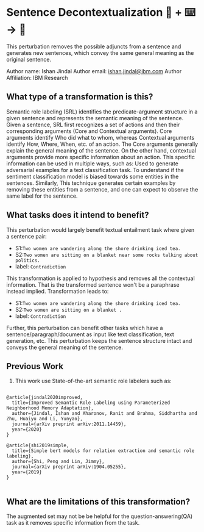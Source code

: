 # Sentence Decontextualization 🦎  + ⌨️ → 🐍
This perturbation removes the possible adjuncts from a sentence and generates new sentences, which convey the same general meaning as the original sentence.

Author name: Ishan Jindal
Author email: ishan.jindal@ibm.com
Author Affiliation: IBM Research

## What type of a transformation is this?
Semantic role labeling (SRL) identifies the predicate-argument structure in a given sentence and represents the semantic meaning of the sentence.
Given a sentence, SRL first recognizes a set of actions and then their corresponding arguments (Core and Contextual arguments).
Core arguments identify Who did what to whom, whereas Contextual arguments identify How, Where, When, etc. of an action.
The Core arguments generally explain the general meaning of the sentence. On the other hand, contextual arguments
provide more specific information about an action. This specific information can be used in multiple ways, such as:
Used to generate adversarial examples for a text classification task. To understand if the sentiment classification model is biased towards some entities in the sentences.
Similarly, This technique generates certain examples by removing these entities from a sentence, and one can expect to observe the same label for the sentence.

## What tasks does it intend to benefit?
This perturbation would largely benefit textual entailment task where given a sentence pair:
- S1:`Two women are wandering along the shore drinking iced tea.`
- S2:`Two women are sitting on a blanket near some rocks talking about politics.`
- label: `Contradiction`

This transformation is applied to hypothesis and removes all the contextual information. That is the transformed sentence
won't be a paraphrase instead implied. Transformation leads to:
- S1:`Two women are wandering along the shore drinking iced tea.`
- S2:`Two women are sitting on a blanket .`
- label: `Contradiction`

Further, this perturbation can benefit other tasks which have a sentence/paragraph/document as input like text classification,
text generation, etc.
This perturbation keeps the sentence structure intact and conveys the general meaning of the sentence.

## Previous Work
1) This work use State-of-the-art semantic role labelers such as:
```

@article{jindal2020improved,
  title={Improved Semantic Role Labeling using Parameterized Neighborhood Memory Adaptation},
  author={Jindal, Ishan and Aharonov, Ranit and Brahma, Siddhartha and Zhu, Huaiyu and Li, Yunyao},
  journal={arXiv preprint arXiv:2011.14459},
  year={2020}
}

@article{shi2019simple,
  title={Simple bert models for relation extraction and semantic role labeling},
  author={Shi, Peng and Lin, Jimmy},
  journal={arXiv preprint arXiv:1904.05255},
  year={2019}
}


```
## What are the limitations of this transformation?
The augmented set may not be be helpful for the question-answering(QA) task as it removes specific information from the task.
